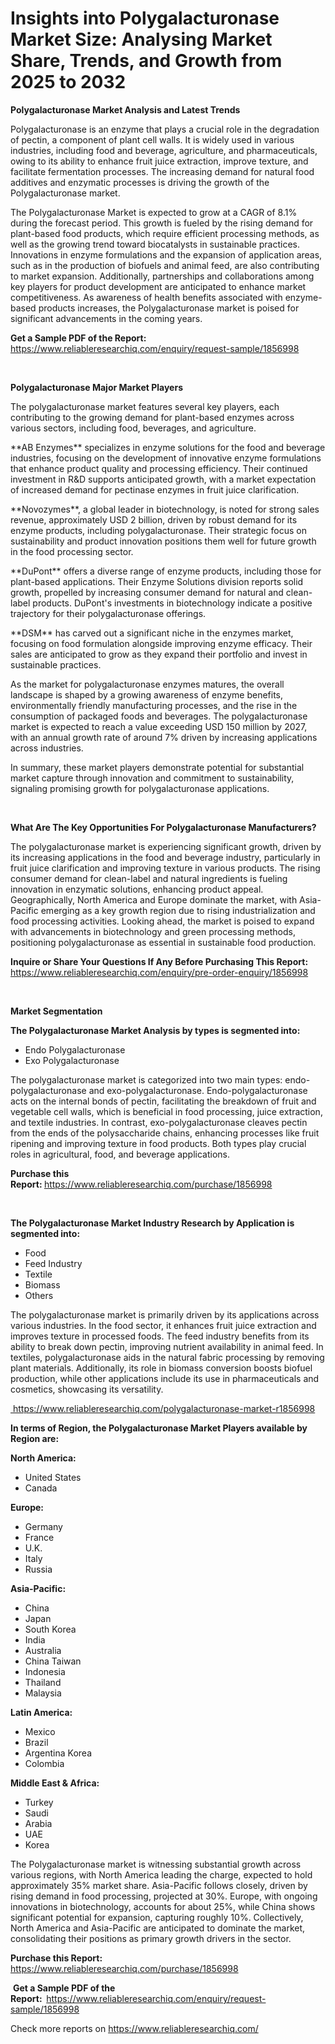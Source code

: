 <p><h1>Insights into Polygalacturonase Market Size: Analysing Market Share, Trends, and Growth from 2025 to 2032</h1></p><p><strong>Polygalacturonase Market Analysis and Latest Trends</strong></p>
<p><p>Polygalacturonase is an enzyme that plays a crucial role in the degradation of pectin, a component of plant cell walls. It is widely used in various industries, including food and beverage, agriculture, and pharmaceuticals, owing to its ability to enhance fruit juice extraction, improve texture, and facilitate fermentation processes. The increasing demand for natural food additives and enzymatic processes is driving the growth of the Polygalacturonase market.</p><p>The Polygalacturonase Market is expected to grow at a CAGR of 8.1% during the forecast period. This growth is fueled by the rising demand for plant-based food products, which require efficient processing methods, as well as the growing trend toward biocatalysts in sustainable practices. Innovations in enzyme formulations and the expansion of application areas, such as in the production of biofuels and animal feed, are also contributing to market expansion. Additionally, partnerships and collaborations among key players for product development are anticipated to enhance market competitiveness. As awareness of health benefits associated with enzyme-based products increases, the Polygalacturonase market is poised for significant advancements in the coming years.</p></p>
<p><strong>Get a Sample PDF of the Report:&nbsp;</strong> <a href="https://www.reliableresearchiq.com/enquiry/request-sample/1856998?utm_campaign=2265&utm_medium=2&utm_source=Github&utm_content=ia&utm_term=01042025&utm_id=polygalacturonase">https://www.reliableresearchiq.com/enquiry/request-sample/1856998</a></p>
<p>&nbsp;</p>
<p><strong>Polygalacturonase Major Market Players</strong></p>
<p><p>The polygalacturonase market features several key players, each contributing to the growing demand for plant-based enzymes across various sectors, including food, beverages, and agriculture. </p><p>**AB Enzymes** specializes in enzyme solutions for the food and beverage industries, focusing on the development of innovative enzyme formulations that enhance product quality and processing efficiency. Their continued investment in R&D supports anticipated growth, with a market expectation of increased demand for pectinase enzymes in fruit juice clarification.</p><p>**Novozymes**, a global leader in biotechnology, is noted for strong sales revenue, approximately USD 2 billion, driven by robust demand for its enzyme products, including polygalacturonase. Their strategic focus on sustainability and product innovation positions them well for future growth in the food processing sector.</p><p>**DuPont** offers a diverse range of enzyme products, including those for plant-based applications. Their Enzyme Solutions division reports solid growth, propelled by increasing consumer demand for natural and clean-label products. DuPont's investments in biotechnology indicate a positive trajectory for their polygalacturonase offerings.</p><p>**DSM** has carved out a significant niche in the enzymes market, focusing on food formulation alongside improving enzyme efficacy. Their sales are anticipated to grow as they expand their portfolio and invest in sustainable practices.</p><p>As the market for polygalacturonase enzymes matures, the overall landscape is shaped by a growing awareness of enzyme benefits, environmentally friendly manufacturing processes, and the rise in the consumption of packaged foods and beverages. The polygalacturonase market is expected to reach a value exceeding USD 150 million by 2027, with an annual growth rate of around 7% driven by increasing applications across industries. </p><p>In summary, these market players demonstrate potential for substantial market capture through innovation and commitment to sustainability, signaling promising growth for polygalacturonase applications.</p></p>
<p>&nbsp;</p>
<p><strong>What Are The Key Opportunities For Polygalacturonase Manufacturers?</strong></p>
<p><p>The polygalacturonase market is experiencing significant growth, driven by its increasing applications in the food and beverage industry, particularly in fruit juice clarification and improving texture in various products. The rising consumer demand for clean-label and natural ingredients is fueling innovation in enzymatic solutions, enhancing product appeal. Geographically, North America and Europe dominate the market, with Asia-Pacific emerging as a key growth region due to rising industrialization and food processing activities. Looking ahead, the market is poised to expand with advancements in biotechnology and green processing methods, positioning polygalacturonase as essential in sustainable food production.</p></p>
<p><strong>Inquire or Share Your Questions If Any Before Purchasing This Report:</strong> <a href="https://www.reliableresearchiq.com/enquiry/pre-order-enquiry/1856998?utm_campaign=2265&utm_medium=2&utm_source=Github&utm_content=ia&utm_term=01042025&utm_id=polygalacturonase">https://www.reliableresearchiq.com/enquiry/pre-order-enquiry/1856998</a></p>
<p>&nbsp;</p>
<p><strong>Market Segmentation</strong></p>
<p><strong>The Polygalacturonase Market Analysis by types is segmented into:</strong></p>
<p><ul><li>Endo Polygalacturonase</li><li>Exo Polygalacturonase</li></ul></p>
<p><p>The polygalacturonase market is categorized into two main types: endo-polygalacturonase and exo-polygalacturonase. Endo-polygalacturonase acts on the internal bonds of pectin, facilitating the breakdown of fruit and vegetable cell walls, which is beneficial in food processing, juice extraction, and textile industries. In contrast, exo-polygalacturonase cleaves pectin from the ends of the polysaccharide chains, enhancing processes like fruit ripening and improving texture in food products. Both types play crucial roles in agricultural, food, and beverage applications.</p></p>
<p><strong>Purchase this Report:&nbsp;</strong><a href="https://www.reliableresearchiq.com/purchase/1856998?utm_campaign=2265&utm_medium=2&utm_source=Github&utm_content=ia&utm_term=01042025&utm_id=polygalacturonase">https://www.reliableresearchiq.com/purchase/1856998</a></p>
<p>&nbsp;</p>
<p><strong>The Polygalacturonase Market Industry Research by Application is segmented into:</strong></p>
<p><ul><li>Food</li><li>Feed Industry</li><li>Textile</li><li>Biomass</li><li>Others</li></ul></p>
<p><p>The polygalacturonase market is primarily driven by its applications across various industries. In the food sector, it enhances fruit juice extraction and improves texture in processed foods. The feed industry benefits from its ability to break down pectin, improving nutrient availability in animal feed. In textiles, polygalacturonase aids in the natural fabric processing by removing plant materials. Additionally, its role in biomass conversion boosts biofuel production, while other applications include its use in pharmaceuticals and cosmetics, showcasing its versatility.</p></p>
<p><a href="https://www.reliableresearchiq.com/polygalacturonase-market-r1856998?utm_campaign=2265&utm_medium=2&utm_source=Github&utm_content=ia&utm_term=01042025&utm_id=polygalacturonase">&nbsp;https://www.reliableresearchiq.com/polygalacturonase-market-r1856998</a></p>
<p><strong>In terms of Region, the Polygalacturonase Market Players available by Region are:</strong></p>
<p>
    <p> <strong> North America: </strong>
        <ul>
            <li>United States</li>
            <li>Canada</li>
        </ul>
        </p> 
    <p> <strong> Europe: </strong>
        <ul>
            <li>Germany</li>
            <li>France</li>
            <li>U.K.</li>
            <li>Italy</li>
            <li>Russia</li>
        </ul>
        </p> 
    <p> <strong> Asia-Pacific: </strong>
        <ul>
            <li>China</li>
            <li>Japan</li>
            <li>South Korea</li>
            <li>India</li>
            <li>Australia</li>
            <li>China Taiwan</li>
            <li>Indonesia</li>
            <li>Thailand</li>
            <li>Malaysia</li>
        </ul>
        </p> 
    <p> <strong> Latin America: </strong>
        <ul>
            <li>Mexico</li>
            <li>Brazil</li>
            <li>Argentina Korea</li>
            <li>Colombia</li>
        </ul>
        </p> 
    <p> <strong> Middle East & Africa: </strong>
        <ul>
            <li>Turkey</li>
            <li>Saudi</li>
            <li>Arabia</li>
            <li>UAE</li>
            <li>Korea</li>
        </ul>
    </p>
    </p>
<p><p>The Polygalacturonase market is witnessing substantial growth across various regions, with North America leading the charge, expected to hold approximately 35% market share. Asia-Pacific follows closely, driven by rising demand in food processing, projected at 30%. Europe, with ongoing innovations in biotechnology, accounts for about 25%, while China shows significant potential for expansion, capturing roughly 10%. Collectively, North America and Asia-Pacific are anticipated to dominate the market, consolidating their positions as primary growth drivers in the sector.</p></p>
<p><strong>Purchase this Report: </strong><a href="https://www.reliableresearchiq.com/purchase/1856998?utm_campaign=2265&utm_medium=2&utm_source=Github&utm_content=ia&utm_term=01042025&utm_id=polygalacturonase">https://www.reliableresearchiq.com/purchase/1856998</a></p>
<p>&nbsp;<strong>Get a Sample PDF of the Report:&nbsp;&nbsp;</strong><a href="https://www.reliableresearchiq.com/enquiry/request-sample/1856998?utm_campaign=2265&utm_medium=2&utm_source=Github&utm_content=ia&utm_term=01042025&utm_id=polygalacturonase">https://www.reliableresearchiq.com/enquiry/request-sample/1856998</a></p>
<p><strong></strong></p>
<p>Check more reports on <a href="https://www.reliableresearchiq.com/?utm_campaign=2265&utm_medium=2&utm_source=Github&utm_content=ia&utm_term=01042025&utm_id=polygalacturonase">https://www.reliableresearchiq.com/</a></p>